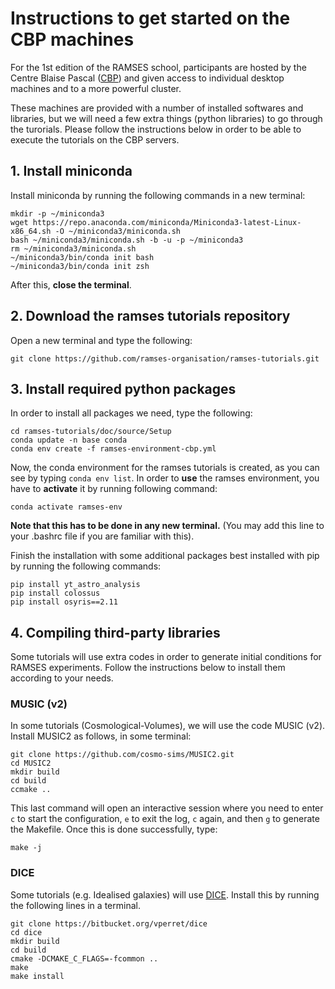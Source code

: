 # Instructions to get started on the CBP machines

For the 1st edition of the RAMSES school, participants are hosted by the Centre Blaise Pascal ([CBP](http://www.cbp.ens-lyon.fr/doku.php?id=accueil:cbp)) and given access to individual desktop machines and to a more powerful cluster. 

These machines are provided with a number of installed softwares and libraries, but we will need a few extra things (python libraries) to go through the turorials. Please follow the instructions below in order to be able to execute the tutorials on the CBP servers. 

## 1. Install miniconda

Install miniconda by running the following commands in a new terminal:
```
mkdir -p ~/miniconda3
wget https://repo.anaconda.com/miniconda/Miniconda3-latest-Linux-x86_64.sh -O ~/miniconda3/miniconda.sh
bash ~/miniconda3/miniconda.sh -b -u -p ~/miniconda3
rm ~/miniconda3/miniconda.sh
~/miniconda3/bin/conda init bash
~/miniconda3/bin/conda init zsh
```
After this, **close the terminal**.

## 2. Download the ramses tutorials repository
Open a new terminal and type the following:
```
git clone https://github.com/ramses-organisation/ramses-tutorials.git
```

## 3. Install required python packages

In order to install all packages we need, type the following:
```
cd ramses-tutorials/doc/source/Setup
conda update -n base conda
conda env create -f ramses-environment-cbp.yml
```
Now, the conda environment for the ramses tutorials is created, as you can see by typing `conda env list`. In order to **use** the ramses environment, you have to **activate** it by running following command:
```
conda activate ramses-env
```
**Note that this has to be done in any new terminal.** (You may add this line to your .bashrc file if you are familiar with this).  

Finish the installation with some additional packages best installed with pip by running the following commands:
```
pip install yt_astro_analysis
pip install colossus
pip install osyris==2.11
```

## 4. Compiling third-party libraries

Some tutorials will use extra codes in order to generate initial conditions for RAMSES experiments. Follow the instructions below to install them according to your needs. 

### MUSIC (v2)
In some tutorials (Cosmological-Volumes), we will use the code
MUSIC (v2). Install MUSIC2 as follows, in some terminal:
```
git clone https://github.com/cosmo-sims/MUSIC2.git
cd MUSIC2
mkdir build
cd build
ccmake ..
```
This last command will open an interactive session where you need to
enter `c` to start the configuration, `e` to exit the log, `c` again, and then `g` to generate the Makefile. Once this is done
successfully, type:
```
make -j
```

### DICE
Some tutorials (e.g. Idealised galaxies) will use [DICE](https://bitbucket.org/vperret/dice/src/master/). Install this by running the following lines in a terminal.
```
git clone https://bitbucket.org/vperret/dice
cd dice
mkdir build
cd build
cmake -DCMAKE_C_FLAGS=-fcommon ..
make
make install
```


